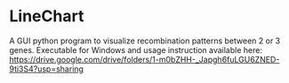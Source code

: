 # LineChart
A GUI python program to visualize recombination patterns between 2 or 3 genes.
Executable for Windows and usage instruction available here: https://drive.google.com/drive/folders/1-m0bZHH-_Japgh6fuLGU6ZNED-9ti3S4?usp=sharing
